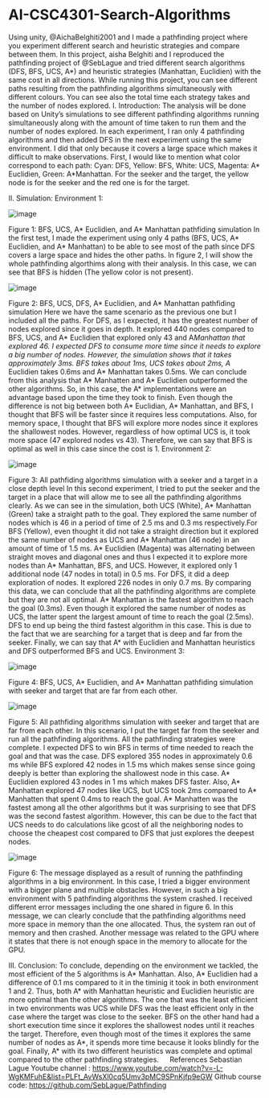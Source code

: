 # AI-CSC4301-Search-Algorithms
Using unity, @AichaBelghiti2001 and I made a pathfinding project where you experiment different search and heuristic strategies and compare between them.
In this project, aisha Belghiti and I reproduced the pathfinding project of @SebLague and tried different search algorithms (DFS, BFS, UCS, A*) and heuristic strategies (Manhattan, Euclidien) with the same cost in all directions. While running this project, you can see different paths resulting from the pathfinding algorithms simultaneously with different colours. You can see also the total time each strategy takes and the number of nodes explored.
I.	Introduction:
The analysis will be done based on Unity’s simulations to see different pathfinding algorithms running simultaneously along with the amount of time taken to run them and the number of nodes explored. In each experiment, I ran only 4 pathfinding algorithms and then added DFS in the next experiment using the same environment. I did that only because it covers a large space which makes it difficult to make observations. First, I would like to mention what color correspond to each path: Cyan: DFS, Yellow: BFS, White: UCS, Magenta: A* Euclidien, Green: A*Manhattan. For the seeker and the target, the yellow node is for the seeker and the red one is for the target. 

II.	Simulation:
Environment 1:

![image](https://user-images.githubusercontent.com/66698376/153771018-99646e2f-6ca1-4a9d-a281-a5242f588981.png)

Figure 1: BFS, UCS, A* Euclidien, and A* Manhattan pathfiding simulation
In the first test, I made the experiment using only 4 paths (BFS, UCS, A* Euclidien, and A* Manhattan) to be able to see most of the path since DFS covers a large space and hides the other paths. In figure 2, I will show the whole pathfinding algorthims along with their analysis. In this case, we can see that BFS is hidden (The yellow color is not present). 

![image](https://user-images.githubusercontent.com/66698376/153771021-c9d462fd-6fa6-48fc-ab0c-d2486fd556ed.png)

Figure 2: BFS, UCS, DFS, A* Euclidien, and A* Manhattan pathfiding simulation
Here we have the same scenario as the previous one but I included all the paths. 
For DFS, as I expected, it has the greatest number of nodes explored since it goes in depth. It explored 440 nodes compared to BFS, UCS, and A* Euclidien that explored only 43 and A*Manhattan that explored 46. I expected DFS to consume more time since it needs to explore a big number of nodes. However, the simulation shows that it takes approximately 3ms. BFS takes about 1ms, UCS takes about 2ms, A* Euclidien takes 0.6ms and A* Manhattan takes 0.5ms. We can conclude from this analysis that A* Manhatten and A* Euclidien outperformed the other algorithms. So, in this case, the A* implementations were an advantage based upon the time they took to finish. Even though the difference is not big between both A* Euclidian, A* Manhattan, and BFS, I thought that BFS will be faster since it requires less computations. Also, for memory space, I thought that BFS will explore more nodes since it explores the shallowest nodes. However, regardless of how optimal UCS is, it took more space (47 explored nodes vs 43). Therefore, we can say that BFS is optimal as well in this case since the cost is 1. 
Environment 2:

![image](https://user-images.githubusercontent.com/66698376/153771026-40095b88-e0ca-4955-941b-ccba19c09dac.png)

Figure 3: All pathfiding algorithms simulation with a seeker and a target in a close depth level
In this second experiment, I tried to put the seeker and the target in a place that will allow me to see all the pathfinding algorithms clearly. As we can see in the simulation, both UCS (White), A* Manhattan (Green) take a straight path to the goal. They explored the same number of nodes which is 46 in a period of time of 2.5 ms and 0.3 ms respectively.For BFS (Yellow), even thought it did not take a straight direction but it explored the same number of nodes as UCS and A* Manhattan (46 node) in an amount of time of 1.5 ms. A* Euclidien (Magenta) was alternating between straight moves and diagonal ones and thus I expected it to explore more nodes than A* Manhattan, BFS, and UCS. However, it explored only 1 additional node (47 nodes in total) in 0.5 ms. For DFS, it did a deep exploration of nodes. It explored 226 nodes in only 0.7 ms. 
By comparing this data, we can conclude that all the pathfinding algorithms are complete but they are not all optimal. A* Manhattan is the fastest algorithm to reach the goal (0.3ms). Even though it explored the same number of nodes as UCS, the latter spent the largest amount of time to reach the goal (2.5ms). DFS to end up being the third fastest algorithm in this case. This is due to the fact that we are searching for a target that is deep and far from the seeker. Finally, we can say that A* with Euclidien and Manhattan heuristics and DFS outperformed BFS and UCS.
Environment 3:

![image](https://user-images.githubusercontent.com/66698376/153771028-b69bfcab-35b9-495d-a908-10203b1a6f0d.png)

Figure 4: BFS, UCS, A* Euclidien, and A* Manhattan pathfiding simulation with seeker and target that are far from each other.

![image](https://user-images.githubusercontent.com/66698376/153771036-5cbd9bd5-00f4-4430-a47f-a4cae38a9445.png)

Figure 5: All pathfiding algorithms simulation with seeker and target that are far from each other.
In this scenario, I put the target far from the seeker and run all the pathfinding algorithms. All the pathfinding strategies were complete. I expected DFS to win  BFS in terms of time needed to reach the goal and that was the case. DFS explored 355 nodes in approximately 0.6 ms while BFS explored 42 nodes in 1.5 ms which makes sense since going deeply is better than exploring the shallowest node in this case. A* Euclidien explored 43 nodes in 1 ms which makes DFS faster. Also, A* Manhattan explored 47 nodes like UCS, but UCS took 2ms compared to A* Manhatten that spent 0.4ms to reach the goal. A* Manhatten was the fastest among all the other algorithms but it was surprising to see that DFS was the second fastest algorithm. However, this can be due to the fact that UCS needs to do calculations like gcost of all the neighboring nodes to choose the cheapest cost compared to DFS that just explores the deepest nodes.

![image](https://user-images.githubusercontent.com/66698376/153771042-628b4f87-5e46-4bdd-bf60-8baaee3c9503.png)

Figure 6: The message displayed as a result of running the pathfinding algorithms in a big environment.
In this case, I tried a bigger environment with a bigger plane and multiple obstacles. However, in such a big environment with 5 pathfinding algorithms the system crashed. I received different error messages including the one shared in figure 6. In this message, we can clearly conclude that the pathfinding algorithms need more space in memory than the one allocated. Thus, the system ran out of memory and then crashed. Another message was related to the GPU where it states that there is not enough space in the memory to allocate for the GPU.

III.	Conclusion:
To conclude, depending on the environment we tackled, the most efficient of the 5 algorithms is A* Manhattan. Also, A* Euclidien had a difference of 0.1 ms compared to it in the timinig it took in both environment 1 and 2. Thus, both A* with Manhattan heuristic and Euclidien heuristic are more optimal than the other algorithms. The one that was the least efficient in two environments was UCS while DFS was the least efficient only in the case where the target was close to the seeker. BFS on the other hand had a short execution time since it explores the shallowest nodes until it reaches the target. Therefore, even though most of the times it explores the same number of nodes as A*, it spends more time because it looks blindly for the goal. Finally, A* with its two different heuristics was complete and optimal compared to the other pathfinding strategies.
 
References
Sebastian Lague Youtube channel : https://www.youtube.com/watch?v=-L-WgKMFuhE&list=PLFt_AvWsXl0cq5Umv3pMC9SPnKjfp9eGW
Github course code: https://github.com/SebLague/Pathfinding 

